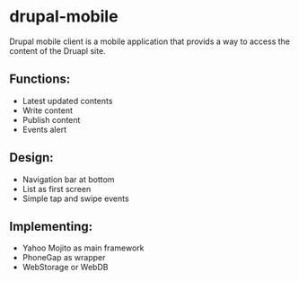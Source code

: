 drupal-mobile
=============

Drupal mobile client is a mobile application that provids a way to access the content of the Druapl site.

## Functions:
* Latest updated contents
* Write content
* Publish content
* Events alert

## Design:
* Navigation bar at bottom
* List as first screen
* Simple tap and swipe events

## Implementing:
* Yahoo Mojito as main framework
* PhoneGap as wrapper
* WebStorage or WebDB

